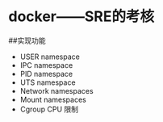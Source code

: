 # docker——SRE的考核

##实现功能
* USER namespace
* IPC namespace
* PID namespace
* UTS namespace
* Network namespaces
* Mount namespaces
* Cgroup CPU 限制

